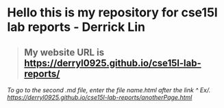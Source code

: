 # **Hello this is my repository for cse15l lab reports - Derrick Lin**



> ## My website URL is https://derryl0925.github.io/cse15l-lab-reports/
*To go to the second .md file, enter the file name.html after the link ^*
*Ex/. https://derryl0925.github.io/cse15l-lab-reports/anotherPage.html*
